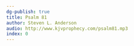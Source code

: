 ```yaml
---
dg-publish: true
title: Psalm 81
author: Steven L. Anderson
audio: http://www.kjvprophecy.com/psalm81.mp3
index: 0
---
```

